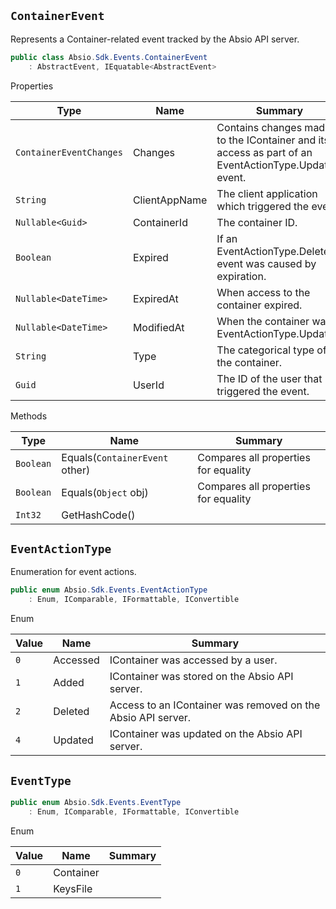## `ContainerEvent`

Represents a Container-related event tracked by the Absio API server.
```csharp
public class Absio.Sdk.Events.ContainerEvent
    : AbstractEvent, IEquatable<AbstractEvent>

```

Properties

| Type | Name | Summary | 
| --- | --- | --- | 
| `ContainerEventChanges` | Changes | Contains changes made to the IContainer and its access as part of an EventActionType.Updated event. | 
| `String` | ClientAppName | The client application which triggered the event. | 
| `Nullable<Guid>` | ContainerId | The container ID. | 
| `Boolean` | Expired | If an EventActionType.Deleted event was caused by expiration. | 
| `Nullable<DateTime>` | ExpiredAt | When access to the container expired. | 
| `Nullable<DateTime>` | ModifiedAt | When the container was EventActionType.Updated. | 
| `String` | Type | The categorical type of the container. | 
| `Guid` | UserId | The ID of the user that triggered the event. | 


Methods

| Type | Name | Summary | 
| --- | --- | --- | 
| `Boolean` | Equals(`ContainerEvent` other) | Compares all properties for equality | 
| `Boolean` | Equals(`Object` obj) | Compares all properties for equality | 
| `Int32` | GetHashCode() |  | 


## `EventActionType`

Enumeration for event actions.
```csharp
public enum Absio.Sdk.Events.EventActionType
    : Enum, IComparable, IFormattable, IConvertible

```

Enum

| Value | Name | Summary | 
| --- | --- | --- | 
| `0` | Accessed | IContainer was accessed by a user. | 
| `1` | Added | IContainer was stored on the Absio API server. | 
| `2` | Deleted | Access to an IContainer was removed on the Absio API server. | 
| `4` | Updated | IContainer was updated on the Absio API server. | 


## `EventType`

```csharp
public enum Absio.Sdk.Events.EventType
    : Enum, IComparable, IFormattable, IConvertible

```

Enum

| Value | Name | Summary | 
| --- | --- | --- | 
| `0` | Container |  | 
| `1` | KeysFile |  | 


